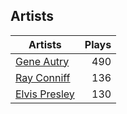## Artists
Artists | Plays 
----- | -----: 
[Gene Autry](/artists/gene-autry-1800) | 490
[Ray Conniff](/artists/ray-conniff-104848) | 136
[Elvis Presley](/artists/elvis-presley-1014) | 130

